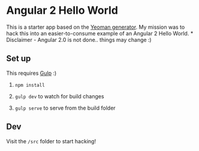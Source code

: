 # Angular 2 Hello World

This is a starter app based on the [Yeoman generator](https://github.com/swirlycheetah/generator-angular2/blob/master/README.md). My mission was to hack this into an easier-to-consume example of an Angular 2 Hello World. * Disclaimer - Angular 2.0 is not done.. things may change :) 

## Set up
This requires [Gulp](http://gulpjs.com/) :)

1. `npm install`

2. `gulp dev` to watch for build changes

3. `gulp serve` to serve from the build folder

## Dev
Visit the `/src` folder to start hacking!

